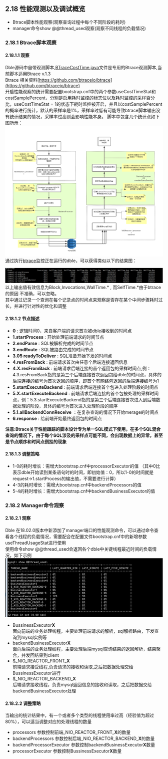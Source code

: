 ## 2.18 性能观测以及调试概览
+ Btrace脚本性能观察(观察查询过程中每个不同阶段的耗时)
+ manager命令show @@thread_used观察(观察不同线程的负载情况)

### 2.18.1 Btrace脚本观察
#### 2.18.1.1 观察 
Dble源码中自带观测脚本,[BTraceCostTime.java](https://github.com/actiontech/dble/tree/master/src/main/java/com/actiontech/dble/btrace/script/BTraceCostTime.java)文件是专用的Btrace观测脚本,当前脚本适用Btrace v.1.3  
Btrace 相关资料[https://github.com/btraceio/btrace](https://github.com/btraceio/btrace)  
开启性能观察的统计需要配置bootstrap.cnf中的两个参数useCostTimeStat和costSamplePercent，分别是启用耗时监控的标志位以及耗时监控的采样百分比，useCostTimeStat = 1的状态下耗时监控被开启，并且以costSamplePercent的概率进行统计，默认的采样率是1%，采样率过低有可能导致btrace脚本输出没有统计结果的情况，采样率过高则会影响性能本身。
脚本中包含几个统计点如下图所示：  
![18_performance_checkpoint](pic/2.18_performance_checkpoint.png)
通过执行[btrace](https://github.com/btraceio/btrace)监控正在运行的dble，可以获得类似以下的结果图： 
 
![18_performan_result](pic/2.18_performan_result.png)
以上输出值有效信息为Block,Invocations,WallTime.* , 而SelfTime.*由于btrace的原因 不准确，可以忽略。  
其中通过记录一个查询在每个记录点的时间点来观察是否存在某个中间步骤耗时过长，并进行针对性的优化和调整

#### 2.18.1.2 节点描述
+ **0** : 逻辑时间0，来自客户端的请求首次被dble接收到的时间点
+ **1.startProcess** : 开始处理前端请求的时间节点
+ **2.endParse** : SQL被解析完成的时间节点
+ **3.endRoute** : SQL被路由完成的时间节点
+ **3.05 readyToDeliver** : SQL准备开始下发的时间点
+ **4.resFromBack** : 前端请求首次由任意个后端连接返回信息
+ **4.X.resFromBack** : 前端请求后端连接的首个返回包的采样时间点,例：4.3.resFromBack指的是第三个后端连接首次返回包给dble的时间点，具体的后端连接的编号为首次返回的顺序，即首个有网络包返回的后端连接编号为1
+ **5.startExecuteBackend** : 前端请求后端连接首个包进入处理阶段的时间点
+ **5.X.startExecuteBackend** : 前端请求后端连接的首个包被处理的采样时间点，例：5.3.startExecuteBackend指的是第三个后端连接首次进入到后端数据处理的阶段，具体的编号为首次进入处理阶段的顺序
+ **5.1.allBackendConnReceive** ：在复杂查询的情况下开始merage的时间点
+ **6.response** : 给前端开始最终返回包的时间点

**注意:Btrace关于性能跟踪的脚本设计专为单一SQL模式下使用，在多个SQL混合查询的情况下，由于每个SQL涉及的采样点可能不同，会出现数据上的异常，甚至是节点顺序和时间点倒挂的现象**  
####  2.18.1.3 调整策略
+ 1-0的耗时增长：需增大bootstrap.cnf中processorExecutor的值
（其中0比表示dble开始读到某条语句时的时间，即初始值：0，所以1-0的时间就是request->1.startProcess的输出值，不需要进行计算）
+ 4-3的耗时增长：需增大bootstrap.cnf中backendProcessors的值
+ 5-4的耗时增长：需增大bootstrap.cnf中backendBusinessExecutor的值  

### 2.18.2 Manager命令观察

#### 2.18.2.1 观察 
Dble 在18.02.0版本中新添加了manager端口的性能观测命令，可以通过命令查看各个线程的负载情况，需要配合在配置文件bootstrap.cnf中的新增参数useThreadUsageStat进行使用  
使用命令show @@thread_used会返回各个dble中关键线程最近时间的负载情况，如下示例  
![18_show_thread_used_result](pic/2.18_show_thread_used_result.png)

+ BussinessExecutor**X**  
  面向前端的业务处理线程，主要处理前端请求的解析，sql解析路由，下发查询到mysql实例等  
+ backendBusinessExecutor**X**  
  面向后端的业务处理线程，主要处理后端mysql查询结果的返回解析，结果聚合，并发回结果到client  
+ $\_NIO\_REACTOR\_FRONT\_**X**  
  前端请求接受线程,负责请求的接收和读取,之后把数据处理交给BussinessExecutor进行    
+ $\_NIO\_REACTOR\_BACKEND\_**X**  
  后端请求接收线程，负责mysql返回信息的接收和读取，之后把数据交给backendBusinessExecutor处理

####  2.18.2.2 调整策略
当输出的统计结果中，有一个或者多个类型的线程使用率过高（经验值为超过80%），可以适当调整对应的处理线程的数量 
 
+ processors 参数控制前端\_NIO\_REACTOR\_FRONT\_**X**的数量  
+ backendProcessors 参数控制后端\_NIO\_REACTOR\_BACKEND\_**X**的数量  
+ backendProcessorExecutor 参数控制backendBusinessExecutor**X**数量  
+ processorExecutor 参数控制BussinessExecutor**X**数量  


